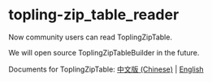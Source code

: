 # topling-zip_table_reader

Now community users can read ToplingZipTable.

We will open source ToplingZipTableBuilder in the future.

Documents for ToplingZipTable: [中文版 (Chinese)](https://github.com/topling/rockside/wiki/ToplingZipTable) | [English](https://github.com/topling/sideplugin-wiki-en/wiki/ToplingZipTable)
